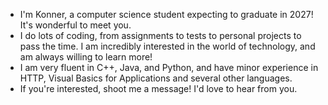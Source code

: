 - I'm Konner, a computer science student expecting to graduate in 2027! It's wonderful to meet you.
- I do lots of coding, from assignments to tests to personal projects to pass the time. I am incredibly interested in the world of technology, and am always willing to learn more!
- I am very fluent in C++, Java, and Python, and have minor experience in HTTP, Visual Basics for Applications and several other languages.
- If you're interested, shoot me a message! I'd love to hear from you.


